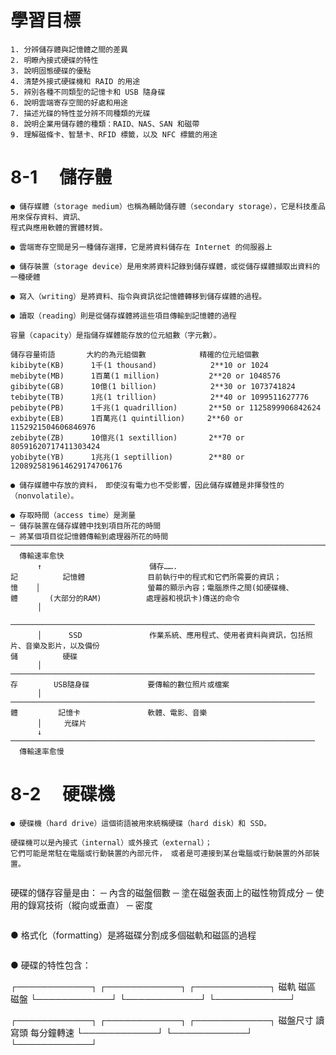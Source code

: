 # 學習目標
```
1. 分辨儲存體與記憶體之間的差異
2. 明瞭內接式硬碟的特性
3. 說明固態硬碟的優點
4. 清楚外接式硬碟機和 RAID 的用途
5. 辨別各種不同類型的記憶卡和 USB 隨身碟
6. 說明雲端寄存空間的好處和用途
7. 描述光碟的特性並分辨不同種類的光碟
8. 說明企業用儲存體的種類：RAID、NAS、SAN 和磁帶
9. 理解磁條卡、智慧卡、RFID 標籤，以及 NFC 標籤的用途
```
# 8-1 　儲存體
```
● 儲存媒體（storage medium）也稱為輔助儲存體（secondary storage），它是科技產品用來保存資料、資訊、
程式與應用軟體的實體材質。

● 雲端寄存空間是另一種儲存選擇，它是將資料儲存在 Internet 的伺服器上
```
```
● 儲存裝置（storage device）是用來將資料記錄到儲存媒體，或從儲存媒體擷取出資料的一種硬體

● 寫入（writing）是將資料、指令與資訊從記憶體轉移到儲存媒體的過程。

● 讀取（reading）則是從儲存媒體將這些項目傳輸到記憶體的過程
```
```
容量（capacity）是指儲存媒體能存放的位元組數（字元數）。
 
儲存容量術語       大約的為元組個數            精確的位元組個數
kibibyte(KB)      1千(1 thousand)            2**10 or 1024
mebibyte(MB)      1百萬(1 million)           2**20 or 1048576
gibibyte(GB)      10億(1 billion)            2**30 or 1073741824
tebibyte(TB)      1兆(1 trillion)            2**40 or 1099511627776
pebibyte(PB)      1千兆(1 quadrillion)       2**50 or 1125899906842624
exbibyte(EB)      1百萬兆(1 quintillion)     2**60 or 1152921504606846976
zebibyte(ZB)      10億兆(1 sextillion)       2**70 or 80591620717411303424
yobibyte(YB)      1兆兆(1 septillion)        2**80 or 1208925819614629174706176
```
```
● 儲存媒體中存放的資料， 即使沒有電力也不受影響，因此儲存媒體是非揮發性的（nonvolatile）。

● 存取時間（access time）是測量                      
─ 儲存裝置在儲存媒體中找到項目所花的時間               
─ 將某個項目從記憶體傳輸到處理器所花的時間
─────────────────────────────────────────────────────────────────────────────────────────────
  傳輸速率愈快
      ↑                        儲存…….
記          記憶體              目前執行中的程式和它們所需要的資訊；
憶    │                        螢幕的顯示內容；電腦原件之間(如硬碟機、
體       (大部分的RAM)          處理器和視訊卡)傳送的命令
      │
                               ────────────────────────────────────────────────────────────────────
      │      SSD               作業系統、應用程式、使用者資料與資訊，包括照片、音樂及影片，以及備份
儲          硬碟 
      │                        ────────────────────────────────────────────────────────────────────
存        USB隨身碟             要傳輸的數位照片或檔案
      │                        ────────────────────────────────────────────────────────────────────
體         記憶卡               軟體、電影、音樂
      │     光碟片
      ↓                        ────────────────────────────────────────────────────────────────────
  傳輸速率愈慢

```
# 8-2 　硬碟機
```
● 硬碟機（hard drive）這個術語被用來統稱硬碟（hard disk）和 SSD。

硬碟機可以是內接式（internal）或外接式（external）；
它們可能是常駐在電腦或行動裝置的內部元件， 或者是可連接到某台電腦或行動裝置的外部裝置。
```                                        
```
```
硬碟的儲存容量是由：
─ 內含的磁盤個數
─ 塗在磁盤表面上的磁性物質成分
─ 使用的錄寫技術（縱向或垂直）
─ 密度
```
```
● 格式化（formatting）是將磁碟分割成多個磁軌和磁區的過程
```
```
● 硬碟的特性包含：

┌────────────┐   ┌────────────┐   ┌────────────┐
     磁軌             磁區              磁盤
└────────────┘   └────────────┘   └────────────┘

┌────────────┐   ┌────────────┐   ┌────────────┐
   磁盤尺寸           讀寫頭          每分鐘轉速
└────────────┘   └────────────┘   └────────────┘

```

                                                   
